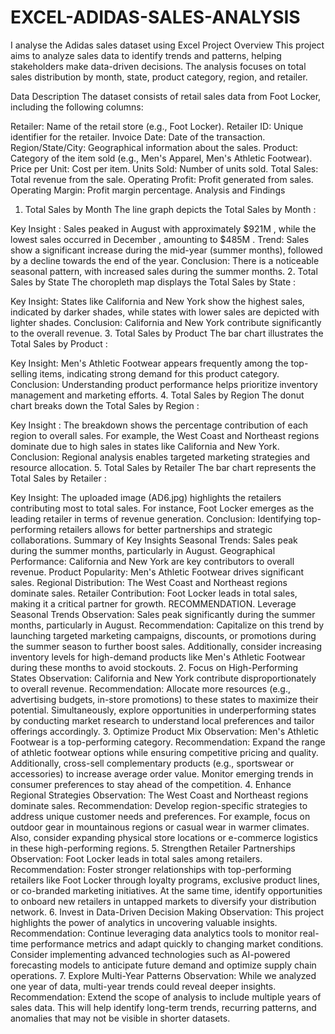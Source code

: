 # EXCEL-ADIDAS-SALES-ANALYSIS
I analyse the Adidas sales dataset using Excel
Project Overview
This project aims to analyze sales data to identify trends and patterns, helping stakeholders make data-driven decisions. The analysis focuses on total sales distribution by month, state, product category, region, and retailer.

Data Description
The dataset consists of retail sales data from Foot Locker, including the following columns:

Retailer: Name of the retail store (e.g., Foot Locker).
Retailer ID: Unique identifier for the retailer.
Invoice Date: Date of the transaction.
Region/State/City: Geographical information about the sales.
Product: Category of the item sold (e.g., Men's Apparel, Men's Athletic Footwear).
Price per Unit: Cost per item.
Units Sold: Number of units sold.
Total Sales: Total revenue from the sale.
Operating Profit: Profit generated from sales.
Operating Margin: Profit margin percentage.
Analysis and Findings
1. Total Sales by Month
The line graph depicts the Total Sales by Month :

Key Insight : Sales peaked in August with approximately $921M , while the lowest sales occurred in December , amounting to $485M .
Trend: Sales show a significant increase during the mid-year (summer months), followed by a decline towards the end of the year.
Conclusion: There is a noticeable seasonal pattern, with increased sales during the summer months.
 2. Total Sales by State
The choropleth map displays the Total Sales by State :

Key Insight: States like California and New York show the highest sales, indicated by darker shades, while states with lower sales are depicted with lighter shades.
Conclusion: California and New York contribute significantly to the overall revenue.
3. Total Sales by Product
The bar chart illustrates the Total Sales by Product :

Key Insight: Men's Athletic Footwear appears frequently among the top-selling items, indicating strong demand for this product category.
Conclusion: Understanding product performance helps prioritize inventory management and marketing efforts.
4. Total Sales by Region
The donut chart breaks down the Total Sales by Region :

Key Insight : The breakdown shows the percentage contribution of each region to overall sales. For example, the West Coast and Northeast regions dominate due to high sales in states like California and New York.
Conclusion: Regional analysis enables targeted marketing strategies and resource allocation.
5. Total Sales by Retailer
The bar chart represents the Total Sales by Retailer :

Key Insight: The uploaded image (AD6.jpg) highlights the retailers contributing most to total sales. For instance, Foot Locker emerges as the leading retailer in terms of revenue generation.
Conclusion: Identifying top-performing retailers allows for better partnerships and strategic collaborations.
Summary of Key Insights
Seasonal Trends: Sales peak during the summer months, particularly in August.
Geographical Performance: California and New York are key contributors to overall revenue.
Product Popularity: Men's Athletic Footwear drives significant sales.
Regional Distribution: The West Coast and Northeast regions dominate sales.
Retailer Contribution: Foot Locker leads in total sales, making it a critical partner for growth.
RECOMMENDATION.
Leverage Seasonal Trends
Observation: Sales peak significantly during the summer months, particularly in August.
Recommendation: Capitalize on this trend by launching targeted marketing campaigns, discounts, or promotions during the summer season to further boost sales. Additionally, consider increasing inventory levels for high-demand products like Men's Athletic Footwear during these months to avoid stockouts.
2. Focus on High-Performing States
Observation: California and New York contribute disproportionately to overall revenue.
Recommendation: Allocate more resources (e.g., advertising budgets, in-store promotions) to these states to maximize their potential. Simultaneously, explore opportunities in underperforming states by conducting market research to understand local preferences and tailor offerings accordingly.
3. Optimize Product Mix
Observation: Men's Athletic Footwear is a top-performing category.
Recommendation: Expand the range of athletic footwear options while ensuring competitive pricing and quality. Additionally, cross-sell complementary products (e.g., sportswear or accessories) to increase average order value. Monitor emerging trends in consumer preferences to stay ahead of the competition.
4. Enhance Regional Strategies
Observation: The West Coast and Northeast regions dominate sales.
Recommendation: Develop region-specific strategies to address unique customer needs and preferences. For example, focus on outdoor gear in mountainous regions or casual wear in warmer climates. Also, consider expanding physical store locations or e-commerce logistics in these high-performing regions.
5. Strengthen Retailer Partnerships
Observation: Foot Locker leads in total sales among retailers.
Recommendation: Foster stronger relationships with top-performing retailers like Foot Locker through loyalty programs, exclusive product lines, or co-branded marketing initiatives. At the same time, identify opportunities to onboard new retailers in untapped markets to diversify your distribution network.
6. Invest in Data-Driven Decision Making
Observation: This project highlights the power of analytics in uncovering valuable insights.
Recommendation: Continue leveraging data analytics tools to monitor real-time performance metrics and adapt quickly to changing market conditions. Consider implementing advanced technologies such as AI-powered forecasting models to anticipate future demand and optimize supply chain operations.
7. Explore Multi-Year Patterns
Observation: While we analyzed one year of data, multi-year trends could reveal deeper insights.
Recommendation: Extend the scope of analysis to include multiple years of sales data. This will help identify long-term trends, recurring patterns, and anomalies that may not be visible in shorter datasets.






